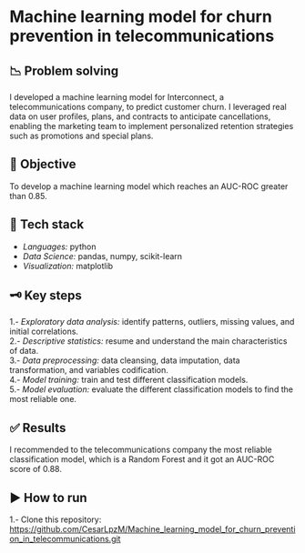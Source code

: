 # Machine learning model for churn prevention in telecommunications

## 📉 Problem solving
I developed a machine learning model for Interconnect, a telecommunications company, to predict customer churn. I leveraged real data on user profiles, plans, and contracts to anticipate cancellations, enabling the marketing team to implement personalized retention strategies such as promotions and special plans.

## 🎯 Objective
To develop a machine learning model which reaches an AUC-ROC greater than 0.85.

## 🚀 Tech stack
- *Languages:* python 
- *Data Science:* pandas, numpy, scikit-learn
- *Visualization:* matplotlib

## 🗝️ Key steps
1.- *Exploratory data analysis:* identify patterns, outliers, missing values, and initial correlations.  
2.- *Descriptive statistics:* resume and understand the main characteristics of data.  
3.- *Data preprocessing:* data cleansing, data imputation, data transformation, and variables codification.  
4.- *Model training:* train and test different classification models.  
5.- *Model evaluation:* evaluate the different classification models to find the most reliable one.  

## ✅ Results
I recommended to the telecommunications company the most reliable classification model, which is a Random Forest and it got an AUC-ROC score of 0.88.

## ▶️ How to run
1.- Clone this repository:  
https://github.com/CesarLpzM/Machine_learning_model_for_churn_prevention_in_telecommunications.git
